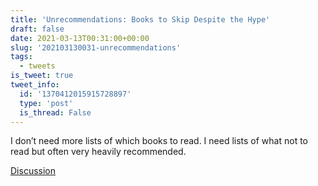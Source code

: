 ```yaml
---
title: 'Unrecommendations: Books to Skip Despite the Hype'
draft: false
date: 2021-03-13T00:31:00+00:00
slug: '202103130031-unrecommendations'
tags:
  - tweets
is_tweet: true
tweet_info:
  id: '1370412015915728897'
  type: 'post'
  is_thread: False
---
```




I don’t need more lists of which books to read. I need lists of what not to read but often very heavily recommended.

[Discussion](https://x.com/sytelus/status/1370412015915728897)
